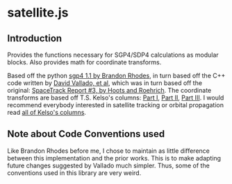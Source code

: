 satellite.js
==============

Introduction
--------------

Provides the functions necessary for SGP4/SDP4 calculations as modular blocks. Also provides math for coordinate transforms.

Based off the python [sgp4 1.1 by Brandon Rhodes](https://pypi.python.org/pypi/sgp4/), in turn based off the C++ code written by [David Vallado, et al](http://www.celestrak.com/publications/AIAA/2006-6753/), which was in turn based off the original: [SpaceTrack Report #3, by Hoots and Roehrich](http://celestrak.com/NORAD/documentation/spacetrk.pdf).
The coordinate transforms are based off T.S. Kelso's columns: [Part I](http://celestrak.com/columns/v02n01/), [Part II](http://celestrak.com/columns/v02n02/), [Part III](http://celestrak.com/columns/v02n03/).
I would recommend everybody interested in satellite tracking or orbital propagation read [all of Kelso's columns](http://celestrak.com/columns/).


Note about Code Conventions used
--------------------------------

Like Brandon Rhodes before me, I chose to maintain as little difference between this implementation and the prior works. This is to make adapting future changes suggested by Vallado much simpler. Thus, some of the conventions used in this library are very weird.
